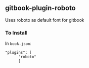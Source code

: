 ## gitbook-plugin-roboto
Uses roboto as default font for gitbook

### To Install

In `book.json`:

```
"plugins": [
      "roboto"
      ]
```
